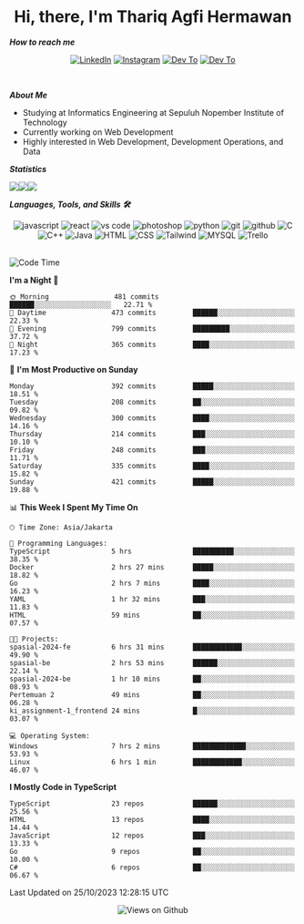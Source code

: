<div align="center">
  <h1>Hi, there, I'm Thariq Agfi Hermawan</h1>
</div>


***How to reach me***
<p align='center'>
   <a href="https://www.linkedin.com/in/thariqagfihermawan" target="_blank"><img src="https://img.shields.io/badge/LinkedIn-0077B5?style=for-the-badge&logo=linkedin&logoColor=white" alt="LinkedIn"></a>
   <a href="https://www.instagram.com/thoriqagfi" target="_blank"><img src="https://img.shields.io/badge/Instagram-E4405F?style=for-the-badge&logo=instagram&logoColor=white" alt="Instagram"></a>
   <a href="https://medium.com/@thoriq.aghfi60" target="_blank"><img src="https://img.shields.io/badge/Medium-12100E?style=for-the-badge&logo=medium&logoColor=white" alt="Dev To"></a>
   <a href="https://linktr.ee/thoriqagfi" target="_blank"><img src="https://img.shields.io/badge/linktree-1de9b6?style=for-the-badge&logo=linktree&logoColor=white" alt="Dev To"></a>
</p>

<br>

***About Me***
- Studying at Informatics Engineering at Sepuluh Nopember Institute of Technology
- Currently working on Web Development
- Highly interested in Web Development, Development Operations, and Data

***Statistics***

<!-- [![GitHub Streak](http://github-readme-streak-stats.herokuapp.com?user=thoriqagfi&theme=dark)](https://git.io/streak-stats) -->

<div align="center">
  <div style="display: flex;">
    <img src="http://github-readme-streak-stats.herokuapp.com?user=thoriqagfi&theme=chartreuse-dark"/>
    <img src="https://github-readme-stats.vercel.app/api/top-langs/?username=thoriqagfi&layout=compact&&theme=chartreuse-dark&langs_count=8)](https://github.com/thoriqagfi"/>
    <img src="https://github-readme-stats.vercel.app/api?username=thoriqagfi&show_icons=true&theme=chartreuse-dark"/>
  </div>
</div>

<!-- [![Top Langs](https://github-readme-stats.vercel.app/api/top-langs/?username=thoriqagfi&layout=compact&&theme=chartreuse-dark&langs_count=8)](https://github.com/thoriqagfi)
< ![Agfi's GitHub stats](https://github-readme-stats.vercel.app/api?username=thoriqagfi&show_icons=true&theme=chartreuse-dark) -->

***Languages, Tools, and Skills 🛠***

  <div align="center">
    <img src="https://img.shields.io/badge/JavaScript-F7DF1E?style=for-the-badge&logo=javascript&logoColor=black" alt="javascript" />
    <img src="https://img.shields.io/badge/React-61DAFB?style=for-the-badge&logo=react&logoColor=black" alt="react" />
    <img src="https://img.shields.io/badge/vs%20code-007ACC?style=for-the-badge&logo=visual%20studio%20code&logoColor=white" alt="vs code" />
    <img src="https://img.shields.io/badge/adobe%20photoshop-31A8FF?style=for-the-badge&logo=adobe%20photoshop&logoColor=white" alt="photoshop" />
    <img src="https://img.shields.io/badge/python-3776AB?style=for-the-badge&logo=python&logoColor=white" alt="python" />
    <img src="https://img.shields.io/badge/Git-F05032?style=for-the-badge&logo=git&logoColor=white" alt="git" />
    <img src="https://img.shields.io/badge/GitHub-100000?style=for-the-badge&logo=github&logoColor=white" alt="github" />
    <img src="https://img.shields.io/badge/c-%2300599C.svg?style=for-the-badge&logo=c&logoColor=white" alt="C" />
    <img src="https://img.shields.io/badge/c++-%2300599C.svg?style=for-the-badge&logo=c%2B%2B&logoColor=white" alt="C++" />
    <img src="https://img.shields.io/badge/Java-ED8B00?style=for-the-badge&logo=java&logoColor=white" alt="Java"/>
    <img src="https://img.shields.io/badge/HTML5-E34F26?style=for-the-badge&logo=html5&logoColor=white" alt="HTML" />
    <img src="https://img.shields.io/badge/CSS-239120?&style=for-the-badge&logo=css3&logoColor=white" alt ="CSS" />
    <img src="https://img.shields.io/badge/tailwindcss-%2338B2AC.svg?style=for-the-badge&logo=tailwind-css&logoColor=white" alt="Tailwind" />
    <img src="https://img.shields.io/badge/MySQL-00000F?style=for-the-badge&logo=mysql&logoColor=white" alt="MYSQL" />
    <img src="https://img.shields.io/badge/Trello-%23026AA7.svg?style=for-the-badge&logo=Trello&logoColor=white" alt="Trello" />
  </div><br>

<!--START_SECTION:waka-->
![Code Time](http://img.shields.io/badge/Code%20Time-727%20hrs%201%20min-blue)

**I'm a Night 🦉** 

```text
🌞 Morning                481 commits         ██████░░░░░░░░░░░░░░░░░░░   22.71 % 
🌆 Daytime                473 commits         ██████░░░░░░░░░░░░░░░░░░░   22.33 % 
🌃 Evening                799 commits         █████████░░░░░░░░░░░░░░░░   37.72 % 
🌙 Night                  365 commits         ████░░░░░░░░░░░░░░░░░░░░░   17.23 % 
```
📅 **I'm Most Productive on Sunday** 

```text
Monday                   392 commits         █████░░░░░░░░░░░░░░░░░░░░   18.51 % 
Tuesday                  208 commits         ██░░░░░░░░░░░░░░░░░░░░░░░   09.82 % 
Wednesday                300 commits         ████░░░░░░░░░░░░░░░░░░░░░   14.16 % 
Thursday                 214 commits         ███░░░░░░░░░░░░░░░░░░░░░░   10.10 % 
Friday                   248 commits         ███░░░░░░░░░░░░░░░░░░░░░░   11.71 % 
Saturday                 335 commits         ████░░░░░░░░░░░░░░░░░░░░░   15.82 % 
Sunday                   421 commits         █████░░░░░░░░░░░░░░░░░░░░   19.88 % 
```


📊 **This Week I Spent My Time On** 

```text
🕑︎ Time Zone: Asia/Jakarta

💬 Programming Languages: 
TypeScript               5 hrs               ██████████░░░░░░░░░░░░░░░   38.35 % 
Docker                   2 hrs 27 mins       █████░░░░░░░░░░░░░░░░░░░░   18.82 % 
Go                       2 hrs 7 mins        ████░░░░░░░░░░░░░░░░░░░░░   16.23 % 
YAML                     1 hr 32 mins        ███░░░░░░░░░░░░░░░░░░░░░░   11.83 % 
HTML                     59 mins             ██░░░░░░░░░░░░░░░░░░░░░░░   07.57 % 

🐱‍💻 Projects: 
spasial-2024-fe          6 hrs 31 mins       ████████████░░░░░░░░░░░░░   49.90 % 
spasial-be               2 hrs 53 mins       ██████░░░░░░░░░░░░░░░░░░░   22.14 % 
spasial-2024-be          1 hr 10 mins        ██░░░░░░░░░░░░░░░░░░░░░░░   08.93 % 
Pertemuan 2              49 mins             ██░░░░░░░░░░░░░░░░░░░░░░░   06.28 % 
ki_assignment-1_frontend 24 mins             █░░░░░░░░░░░░░░░░░░░░░░░░   03.07 % 

💻 Operating System: 
Windows                  7 hrs 2 mins        █████████████░░░░░░░░░░░░   53.93 % 
Linux                    6 hrs 1 min         ████████████░░░░░░░░░░░░░   46.07 % 
```

**I Mostly Code in TypeScript** 

```text
TypeScript               23 repos            ██████░░░░░░░░░░░░░░░░░░░   25.56 % 
HTML                     13 repos            ████░░░░░░░░░░░░░░░░░░░░░   14.44 % 
JavaScript               12 repos            ███░░░░░░░░░░░░░░░░░░░░░░   13.33 % 
Go                       9 repos             ██░░░░░░░░░░░░░░░░░░░░░░░   10.00 % 
C#                       6 repos             ██░░░░░░░░░░░░░░░░░░░░░░░   06.67 % 
```




 Last Updated on 25/10/2023 12:28:15 UTC
<!--END_SECTION:waka-->

<div align="center">
<img src="https://komarev.com/ghpvc/?username=thoriqagfi&color=blue" alt="Views on Github" />
</div>